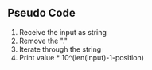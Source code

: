 
## Pseudo Code

1. Receive the input as string
2. Remove the "." 
3. Iterate through the string
4. Print value * 10^(len(input)-1-position)